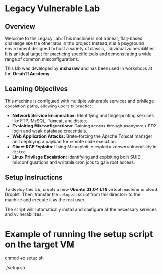 # Legacy Vulnerable Lab

## Overview

Welcome to the Legacy Lab. This machine is not a linear, flag-based challenge like the other labs in this project. Instead, it is a playground environment designed to host a variety of classic, individual vulnerabilities. It is an ideal target for practicing specific tools and demonstrating a wide range of common misconfigurations.

This lab was developed by **mshazaw** and has been used in workshops at the **OmahTI Academy**.

## Learning Objectives

This machine is configured with multiple vulnerable services and privilege escalation paths, allowing users to practice:

* **Network Service Enumeration:** Identifying and fingerprinting services like FTP, MySQL, Tomcat, and distcc.
* **Exploiting Misconfigurations:** Gaining access through anonymous FTP login and weak database credentials.
* **Web Application Attacks:** Brute-forcing the Apache Tomcat manager and deploying a payload for remote code execution.
* **Direct RCE Exploits:** Using Metasploit to exploit a known vulnerability in `distcc`.
* **Linux Privilege Escalation:** Identifying and exploiting both SUID misconfigurations and writable cron jobs to gain root access.

## Setup Instructions

To deploy this lab, create a new **Ubuntu 22.04 LTS** virtual machine or cloud Droplet. Then, transfer the `setup.sh` script from this directory to the machine and execute it as the root user.

The script will automatically install and configure all the necessary services and vulnerabilities.

# Example of running the setup script on the target VM

chmod +x setup.sh

./setup.sh

